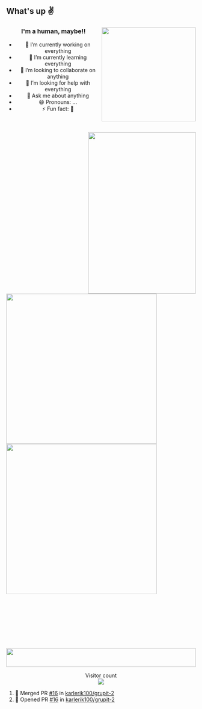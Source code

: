  ## What's up ✌
  <a align="center">


  ###  I'm a human, maybe!! <img align="right" src="https://media.giphy.com/media/du3J3cXyzhj75IOgvA/giphy.gif" width="250" height="250" />
  - 🔭 I’m currently working on everything  
  - 🌱 I’m currently learning everything
  - 👯 I’m looking to collaborate on anything
  - 🤔 I’m looking for help with everything 
  - 💬 Ask me about anything
  - 😄 Pronouns: ...
  - ⚡ Fun fact: 🍎
  </a>





 <br></br>
</a>
<a href="https://github.com/JustKevinR/github-readme-stats">
  <img align="right" width="286" height="430" src="https://github-readme-stats.vercel.app/api/top-langs/?username=JustKevinR&langs_count=8&theme=radical" />
 <br></br>

</a>

<a href="https://github.com/JustKevinR/portfolio">

  <img align="left" width="400" src="https://github-readme-stats.vercel.app/api/pin/?username=JustKevinR&repo=portfolio&theme=radical" />
  
</a>


<a align="left">
 
  <img align="center"  width="400" src="https://github-readme-stats.vercel.app/api?username=JustKevinR&show_icons=true&theme=radical"/>
  
</a>

<br></br>
<br></br>


<br />
<br />


<p align="center"> 
  <img src="https://i.giphy.com/media/V4NSR1NG2p0KeJJyr5/giphy.webp" width="100%" height="50" />
</p>
<p align="center"> 
   Visitor count<br>
  <img src="https://profile-counter.glitch.me/JustKevinR/count.svg" />
</p>


<!--START_SECTION:activity-->
1. 🎉 Merged PR [#16](https://github.com/karlerik100/grupit-2/pull/16) in [karlerik100/grupit-2](https://github.com/karlerik100/grupit-2)
2. 💪 Opened PR [#16](https://github.com/karlerik100/grupit-2/pull/16) in [karlerik100/grupit-2](https://github.com/karlerik100/grupit-2)
<!--END_SECTION:activity-->
